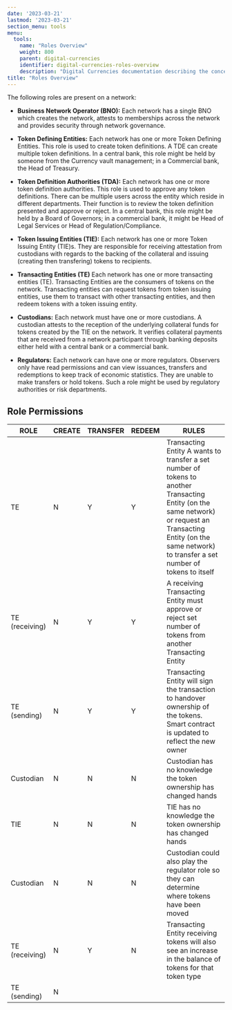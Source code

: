 ```yaml
---
date: '2023-03-21'
lastmod: '2023-03-21'
section_menu: tools
menu:
  tools:
    name: "Roles Overview"
    weight: 800
    parent: digital-currencies
    identifier: digital-currencies-roles-overview
    description: "Digital Currencies documentation describing the concept of roles."
title: "Roles Overview"
---
```


The following roles are present on a network:

* **Business Network Operator (BNO):** Each network has a single BNO which creates the network, attests to memberships across the network and provides security through network governance.  

* **Token Defining Entities:** Each network has one or more Token Defining Entities. This role is used to create token definitions. A TDE can create multiple token definitions. In a central bank, this role might be held by someone from the Currency vault management; in a Commercial bank, the Head of Treasury. 

* **Token Definition Authorities (TDA):** Each network has one or more token definition authorities. This role is used to approve any token definitions. There can be multiple users across the entity which reside in different departments. Their function is to review the token definition presented and approve or reject. In a central bank, this role might be held by a Board of Governors; in a commercial bank, it might be Head of Legal Services or Head of Regulation/Compliance.

* **Token Issuing Entities (TIE):** Each network has one or more Token Issuing Entity (TIE)s. They are responsible for receiving attestation from custodians with regards to the backing of the collateral and issuing (creating then transfering) tokens to recipients. 

* **Transacting Entities (TE)** Each network has one or more transacting entities (TE). Transacting Entities are the consumers of tokens on the network. Transacting entities can request tokens from token issuing entities, use them to transact with other transacting entities, and then redeem tokens with a token issuing entity.

* **Custodians:** Each network must have one or more custodians. A custodian attests to the reception of the underlying collateral funds for tokens created by the TIE on the network. It verifies collateral payments that are received from a network participant through banking deposits either held with a central bank or a commercial bank.  

* **Regulators:** Each network can have one or more regulators. Observers only have read permissions and can view issuances, transfers and redemptions to keep track of economic statistics. They are unable to make transfers or hold tokens. Such a role might be used by regulatory authorities or risk departments.

## Role Permissions

| ROLE           | CREATE | TRANSFER | REDEEM | RULES                                                                                                                                                                                                                 |
| -------------- | ------ | -------- | ------ | --------------------------------------------------------------------------------------------------------------------------------------------------------------------------------------------------------------------- |
| TE             | N      | Y        | Y      | Transacting Entity A wants to transfer a set number of tokens to another Transacting Entity (on the same network) or request an Transacting Entity (on the same network) to transfer a set number of tokens to itself |
| TE (receiving) | N      | Y        | Y      | A receiving Transacting Entity must approve or reject set number of tokens from another Transacting Entity                                                                                                            |
| TE (sending)   | N      | Y        | Y      | Transacting Entity will sign the transaction to handover ownership of the tokens. Smart contract is updated to reflect the new owner                                                                                  |
| Custodian      | N      | N        | N      | Custodian has no knowledge the token ownership has changed hands                                                                                                                                                      |
| TIE            | N      | N        | N      | TIE has no knowledge the token ownership has changed hands                                                                                                                                                            |
| Custodian      | N      | N        | N      | Custodian could also play the regulator role so they can determine where tokens have been moved                                                                                                                        |
| TE (receiving) | N      | Y        | N      | Transacting Entity receiving tokens will also see an increase in the balance of tokens for that token type                                                                                                            |
| TE (sending)   | N 
<!-- https://jor3cev.sharepoint.com/:w:/r/teams/R3Squads/_layouts/15/Doc.aspx?sourcedoc=%7B8407F5F0-355E-4F1F-BAE3-FD0998EFE962%7D&file=Feature_Roles.docx&_DSL=1&action=default&mobileredirect=true -->